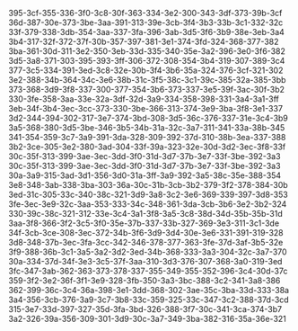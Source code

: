 395-3cf-355-336-3f0-3c8-30f-363-334-3e2-300-343-3df-373-39b-3cf
36d-387-30e-373-3be-3aa-391-313-39e-3cb-3f4-3b3-33b-3c1-332-32c
33f-379-338-3db-354-3aa-337-3fa-396-3ab-3d5-3f6-3b9-38e-3eb-3a4
3b4-317-32f-372-37f-30b-357-397-381-3e1-374-3fd-324-368-377-382
3ba-361-30d-311-3e2-350-3eb-33d-335-340-35e-3a2-396-3e0-3f6-382
3d5-3a8-371-303-395-393-3ff-306-372-308-354-3b4-319-307-389-3c4
377-3c5-334-391-3ed-3c8-32e-30b-3f4-3b6-35a-324-376-3cf-321-302
3e2-388-34b-364-34c-3e6-38b-31c-3f5-38c-3c1-39c-385-32a-385-3bb
373-368-3d9-3f8-337-300-377-354-3b6-373-337-3e5-39f-3ac-30f-3b2
330-3fe-358-3aa-33e-32a-3df-32d-3a9-334-358-398-331-3a4-3a1-3ff
3eb-34f-3b4-3ec-3cc-373-330-3be-366-313-374-3e9-3ba-3f8-3e1-337
3d2-344-394-302-317-3e7-374-3bd-308-3d5-36c-376-337-31e-3c4-3b9
3a5-368-380-3d5-3be-346-3b5-34b-31a-32c-3a7-311-341-33a-38b-345
341-354-359-3c7-3a9-391-3da-328-309-392-37d-310-38b-3ea-337-388
3b2-3ce-305-3e2-380-3ad-304-33f-39a-323-32e-30d-3d2-3ec-3f8-33f
30c-35f-313-399-3ae-3ec-3dd-3f0-31d-3d7-37b-3e7-33f-3be-392-3a3
30c-35f-313-399-3ae-3ec-3dd-3f0-31d-3d7-37b-3e7-33f-3be-392-3a3
30a-3a9-315-3ad-3d1-356-3d0-31a-3ff-3a9-392-3a5-38c-35e-388-354
3e8-348-3ab-338-3ba-303-36a-30c-31b-3cb-3b2-379-3f2-378-384-30b
3ed-31c-305-33c-340-38c-321-3d9-3a8-3c2-3e6-369-339-397-3d8-353
3fe-3ec-3e9-32c-3aa-353-333-34c-348-361-3da-3cb-3b6-3e2-3b2-324
330-39c-38c-321-312-33e-3c4-3a1-3f8-3a5-3c8-38d-34d-35b-35b-31d
3aa-3f8-366-3f2-3c5-3f0-35e-37b-337-33b-327-369-3e3-311-3c1-3de
34f-3cb-3ce-308-3ec-372-34b-3f6-3d9-3d4-30e-3e6-331-391-319-328
3d8-348-37b-3ec-3fa-3cc-342-346-378-377-363-3fe-37d-3af-3b5-32e
3f9-388-36b-3c1-3a5-3a2-3d2-3ed-34b-368-333-3a3-304-32c-3a7-370
30a-334-37d-34f-3e3-3c5-37f-3aa-310-3d3-376-307-368-3a0-319-3ed
3fc-347-3ab-362-363-373-378-337-355-349-355-352-396-3c4-30d-37c
359-3f2-3e2-36f-3f1-3e9-328-3fb-350-3a3-3bc-388-3c2-341-3a8-386
362-399-36c-3c4-36a-398-3e1-3dd-368-302-3ae-35c-3ba-33d-333-38a
3a4-356-3cb-376-3a9-3c7-3b8-33c-359-325-33c-347-3c2-388-37d-3cd
315-3e7-33d-397-327-35d-3fa-3bd-326-388-3f7-30c-341-3ca-374-3b7
3a2-326-39a-356-309-301-3d9-30c-3a7-349-3ba-382-316-35a-36e-321
